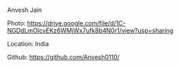 Anvesh Jain

Photo: https://drive.google.com/file/d/1C-NGDdLmOIcvEKz6WMjWx7ufk8b4N0r1/view?usp=sharing

Location: India

Github: https://github.com/Anvesh0110/ 
